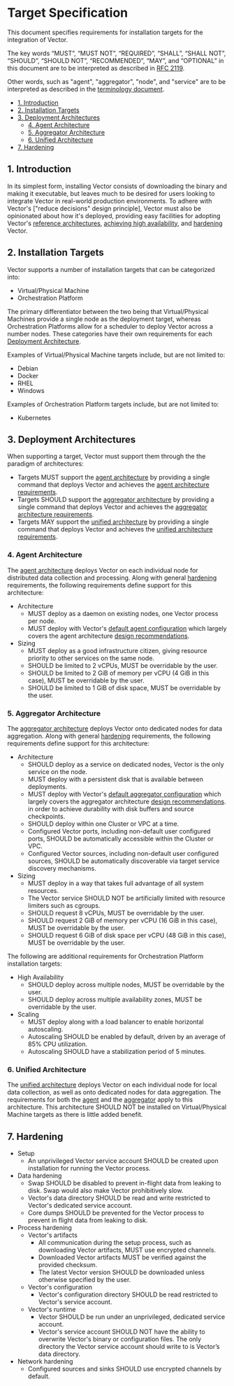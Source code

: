 # Target Specification

This document specifies requirements for installation targets for the
integration of Vector.

The key words “MUST”, “MUST NOT”, “REQUIRED”, “SHALL”, “SHALL NOT”, “SHOULD”,
“SHOULD NOT”, “RECOMMENDED”, “MAY”, and “OPTIONAL” in this document are to be
interpreted as described in [RFC 2119].

Other words, such as "agent", "aggregator", "node", and "service" are to be
interpreted as described in the [terminology document][terminology_document].

- [1. Introduction](#1-introduction)
- [2. Installation Targets](#2-installation-targets)
- [3. Deployment Architectures](#3-deployment-architectures)
  - [4. Agent Architecture](#4-agent-architecture)
  - [5. Aggregator Architecture](#5-aggregator-architecture)
  - [6. Unified Architecture](#6-unified-architecture)
- [7. Hardening](#7-hardening)

## 1. Introduction

In its simplest form, installing Vector consists of downloading the binary and
making it executable, but leaves much to be desired for users looking to
integrate Vector in real-world production environments. To adhere with Vector's
["reduce decisions" design principle], Vector must also be opinionated about how
it's deployed, providing easy facilities for adopting Vector's
[reference architectures][reference_architectures],
[achieving high availability][high_availability], and [hardening][hardening]
Vector.

## 2. Installation Targets

Vector supports a number of installation targets that can be categorized into:

- Virtual/Physical Machine
- Orchestration Platform

The primary differentiator between the two being that Virtual/Physical Machines
provide a single node as the deployment target, whereas Orchestration Platforms
allow for a scheduler to deploy Vector across a number nodes. These categories
have their own requirements for each
[Deployment Architecture](#3-deployment-architectures).

Examples of Virtual/Physical Machine targets include, but are not limited to:

- Debian
- Docker
- RHEL
- Windows

Examples of Orchestration Platform targets include, but are not limited to:

- Kubernetes

## 3. Deployment Architectures

When supporting a target, Vector must support them through the the paradigm of
architectures:

- Targets MUST support the [agent architecture][agent_architecture] by
  providing a single command that deploys Vector and achieves the
  [agent architecture requirements](#agent-architecture).
- Targets SHOULD support the [aggregator architecture][aggregator_architecture] by
  providing a single command that deploys Vector and achieves the
  [aggregator architecture requirements](#aggregator-architecture).
- Targets MAY support the [unified architecture][unified_architecture] by
  providing a single command that deploys Vector and achieves the
  [unified architecture requirements](#unified-architecture).

### 4. Agent Architecture

The [agent architecture][agent_architecture] deploys Vector on each individual
node for distributed data collection and processing. Along with general
[hardening](#7-hardening) requirements, the following requirements define support
for this architecture:

- Architecture
  - MUST deploy as a daemon on existing nodes, one Vector process per node.
  - MUST deploy with Vector's [default agent configuration][default_agent_configuration]
    which largely covers the agent architecture
    [design recommendations][agent_architecture].
- Sizing
  - MUST deploy as a good infrastructure citizen, giving resource priority to
    other services on the same node.
  - SHOULD be limited to 2 vCPUs, MUST be overridable by the user.
  - SHOULD be limited to 2 GiB of memory per vCPU (4 GiB in this case), MUST be
    overridable by the user.
  - SHOULD be limited to 1 GiB of disk space, MUST be overridable by the user.

### 5. Aggregator Architecture

The [aggregator architecture][aggregator_architecture] deploys Vector onto
dedicated nodes for data aggregation. Along with general [hardening](#7-hardening)
requirements, the following requirements define support for this architecture:

- Architecture
  - SHOULD deploy as a service on dedicated nodes, Vector is the only service
    on the node.
  - MUST deploy with a persistent disk that is available between deployments.
  - MUST deploy with Vector's [default aggregator configuration][default_aggregator_configuration]
    which largely covers the aggregator architecture
    [design recommendations][aggregator_architecture].
    in order to achieve durability with disk buffers and source checkpoints.
  - SHOULD deploy within one Cluster or VPC at a time.
  - Configured Vector ports, including non-default user configured ports,
    SHOULD be automatically accessible within the Cluster or VPC.
  - Configured Vector sources, including non-default user configured sources,
    SHOULD be automatically discoverable via target service discovery
    mechanisms.
- Sizing
  - MUST deploy in a way that takes full advantage of all system resources.
  - The Vector service SHOULD NOT be artificially limited with resource
    limiters such as cgroups.
  - SHOULD request 8 vCPUs, MUST be overridable by the user.
  - SHOULD request 2 GiB of memory per vCPU (16 GiB in this case), MUST be
    overridable by the user.
  - SHOULD request 6 GiB of disk space per vCPU (48 GiB in this case), MUST be
    overridable by the user.

The following are additional requirements for Orchestration Platform installation
targets:

- High Availability
  - SHOULD deploy across multiple nodes, MUST be overridable by the user.
  - SHOULD deploy across multiple availability zones, MUST be overridable by the user.
- Scaling
  - MUST deploy along with a load balancer to enable horizontal autoscaling.
  - Autoscaling SHOULD be enabled by default, driven by an average of 85%
    CPU utilization.
  - Autoscaling SHOULD have a stabilization period of 5 minutes.

### 6. Unified Architecture

The [unified architecture][unified_architecture] deploys Vector on each
individual node for local data collection, as well as onto dedicated nodes for
data aggregation. The requirements for both the [agent](#4-agent-architecture)
and the [aggregator](#5-aggregator-architecture) apply to this architecture.
This architecture SHOULD NOT be installed on Virtual/Physical Machine targets
as there is little added benefit.

## 7. Hardening

- Setup
  - An unprivileged Vector service account SHOULD be created upon installation
    for running the Vector process.
- Data hardening
  - Swap SHOULD be disabled to prevent in-flight data from leaking to disk.
    Swap would also make Vector prohibitively slow.
  - Vector's data directory SHOULD be read and write restricted to Vector's
    dedicated service account.
  - Core dumps SHOULD be prevented for the Vector process to prevent in flight
    data from leaking to disk.
- Process hardening
  - Vector's artifacts
    - All communication during the setup process, such as downloading Vector
      artifacts, MUST use encrypted channels.
    - Downloaded Vector artifacts MUST be verified against the provided
      checksum.
    - The latest Vector version SHOULD be downloaded unless otherwise specified
      by the user.
  - Vector's configuration
    - Vector's configuration directory SHOULD be read restricted to Vector's
      service account.
  - Vector's runtime
    - Vector SHOULD be run under an unprivileged, dedicated service account.
    - Vector's service account SHOULD NOT have the ability to overwrite Vector's
      binary or configuration files. The only directory the Vector service
      account should write to is Vector’s data directory.
- Network hardening
  - Configured sources and sinks SHOULD use encrypted channels by default.

[agent_architecture]: https://vector.dev/docs/setup/going-to-prod/arch/agent/
[aggregator_architecture]: https://vector.dev/docs/setup/going-to-prod/arch/aggregator/
[default_agent_configuration]: https://github.com/vectordotdev/vector/blob/target-specification/config/agent/vector.yaml
[default_aggregator_configuration]: https://vector.dev/docs/reference/configuration/default/aggregator.yaml
[hardening]: https://vector.dev/docs/setup/going-to-prod/hardening/
[high_availability]: https://vector.dev/docs/setup/going-to-prod/high-availability/
[reference_architectures]: https://vector.dev/docs/setup/going-to-prod/arch/
[RFC 2119]: https://datatracker.ietf.org/doc/html/rfc2119
[terminology_document]: https://vector.dev/docs/reference/glossary/
[unified_architecture]: https://vector.dev/docs/setup/going-to-prod/arch/unified/
